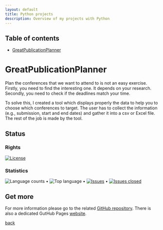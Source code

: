 ```yaml
---
layout: default
title: Python projects
description: Overview of my projects with Python
---
```


## Table of contents

- [GreatPublicationPlanner](#greatpublicationplanner)



# GreatPublicationPlanner

Plan the conferences that we want to attend to is not an easy exercise.
Firstly, you need to find the interesting one. It depends on your research.
Secondly, you need to check if the deadlines match your time.

To solve this, I created a tool which displays properly the data to help you to choose which conferences to target.
The user has to collect the information (e.g., submission, start and end dates) and gather it into a csv or Excel file. The rest of the job is made by the tool.


## Status

### Rights

[![License](https://img.shields.io/github/license/Arkh42/GreatPublicationPlanner?color=blue)](LICENSE)


### Statistics

![Language counts](https://img.shields.io/github/languages/count/Arkh42/GreatPublicationPlanner)
&bull;
![Top language](https://img.shields.io/github/languages/top/Arkh42/GreatPublicationPlanner)
&bull;
[![Issues](https://img.shields.io/github/issues-raw/Arkh42/GreatPublicationPlanner)](https://github.com/Arkh42/GreatPublicationPlanner/issues?q=is%3Aopen+is%3Aissue)
&bull;
[![Issues closed](https://img.shields.io/github/issues-closed-raw/Arkh42/GreatPublicationPlanner)](https://github.com/Arkh42/GreatPublicationPlanner/issues?q=is%3Aissue+is%3Aclosed)


## Get more

For more information please go to the related [GitHub repository](https://github.com/Arkh42/GreatPublicationPlanner).
There is also a dedicated GutHub Pages [website](https://arkh42.github.io/GreatPublicationPlanner/).


[back](../project)
